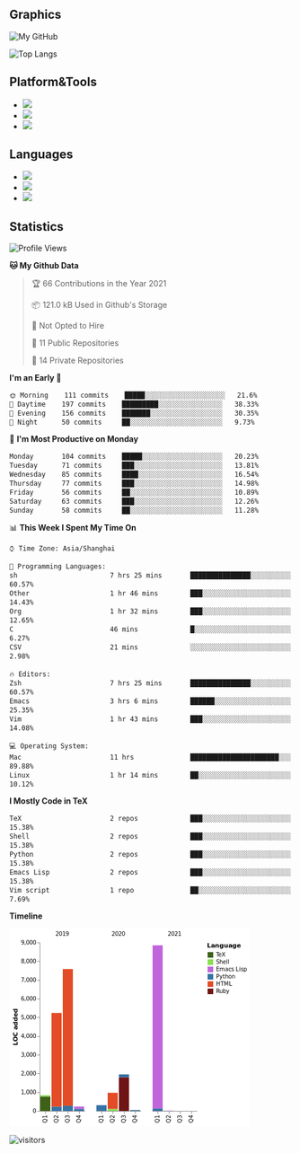 ## Graphics

![My GitHub](https://github-readme-stats.vercel.app/api?username=SteamedFish&count_private=true&show_icons=true&theme=buefy&include_all_commits=false)

![Top Langs](https://github-readme-stats.vercel.app/api/top-langs/?username=SteamedFish&theme=buefy&hide=ruby&count_private=true&show_icons=true&layout=compact)

## Platform&Tools

* [![](https://img.shields.io/badge/ArchLinux--purple?style=flat-square&logo=ArchLinux)](https://www.archlinux.org/)
* [![](https://img.shields.io/badge/Gentoo-testing-purple?style=flat-square&logo=Gentoo)](https://www.gentoo.org/)
* [![](https://img.shields.io/badge/Doom%20Emacs-28-blue?style=flat-square&logo=Gnu%20emacs&logoColor=white)](https://www.gnu.org/software/emacs/)

## Languages

* [![](https://img.shields.io/badge/-Python-3776AB?style=flat-square&logo=python&logoColor=white)](https://www.python.org/)
* [![](https://img.shields.io/badge/-Bash-00ADD8?style=flat-square&logo=Gnu-bash&logoColor=white)](https://www.gnu.org/software/bash/)
* [![](https://img.shields.io/badge/-Go-00ADD8?style=flat-square&logo=go&logoColor=white)](https://golang.org/)

## Statistics

<!--START_SECTION:waka-->
![Profile Views](http://img.shields.io/badge/Profile%20Views-8-blue)

**🐱 My Github Data** 

> 🏆 66 Contributions in the Year 2021
 > 
> 📦 121.0 kB Used in Github's Storage 
 > 
> 🚫 Not Opted to Hire
 > 
> 📜 11 Public Repositories 
 > 
> 🔑 14 Private Repositories  
 > 
**I'm an Early 🐤** 

```text
🌞 Morning    111 commits    █████░░░░░░░░░░░░░░░░░░░░   21.6% 
🌆 Daytime    197 commits    █████████░░░░░░░░░░░░░░░░   38.33% 
🌃 Evening    156 commits    ███████░░░░░░░░░░░░░░░░░░   30.35% 
🌙 Night      50 commits     ██░░░░░░░░░░░░░░░░░░░░░░░   9.73%

```
📅 **I'm Most Productive on Monday** 

```text
Monday       104 commits    █████░░░░░░░░░░░░░░░░░░░░   20.23% 
Tuesday      71 commits     ███░░░░░░░░░░░░░░░░░░░░░░   13.81% 
Wednesday    85 commits     ████░░░░░░░░░░░░░░░░░░░░░   16.54% 
Thursday     77 commits     ███░░░░░░░░░░░░░░░░░░░░░░   14.98% 
Friday       56 commits     ██░░░░░░░░░░░░░░░░░░░░░░░   10.89% 
Saturday     63 commits     ███░░░░░░░░░░░░░░░░░░░░░░   12.26% 
Sunday       58 commits     ██░░░░░░░░░░░░░░░░░░░░░░░   11.28%

```


📊 **This Week I Spent My Time On** 

```text
⌚︎ Time Zone: Asia/Shanghai

💬 Programming Languages: 
sh                       7 hrs 25 mins       ███████████████░░░░░░░░░░   60.57% 
Other                    1 hr 46 mins        ███░░░░░░░░░░░░░░░░░░░░░░   14.43% 
Org                      1 hr 32 mins        ███░░░░░░░░░░░░░░░░░░░░░░   12.65% 
C                        46 mins             █░░░░░░░░░░░░░░░░░░░░░░░░   6.27% 
CSV                      21 mins             ░░░░░░░░░░░░░░░░░░░░░░░░░   2.98%

🔥 Editors: 
Zsh                      7 hrs 25 mins       ███████████████░░░░░░░░░░   60.57% 
Emacs                    3 hrs 6 mins        ██████░░░░░░░░░░░░░░░░░░░   25.35% 
Vim                      1 hr 43 mins        ███░░░░░░░░░░░░░░░░░░░░░░   14.08%

💻 Operating System: 
Mac                      11 hrs              ██████████████████████░░░   89.88% 
Linux                    1 hr 14 mins        ██░░░░░░░░░░░░░░░░░░░░░░░   10.12%

```

**I Mostly Code in TeX** 

```text
TeX                      2 repos             ███░░░░░░░░░░░░░░░░░░░░░░   15.38% 
Shell                    2 repos             ███░░░░░░░░░░░░░░░░░░░░░░   15.38% 
Python                   2 repos             ███░░░░░░░░░░░░░░░░░░░░░░   15.38% 
Emacs Lisp               2 repos             ███░░░░░░░░░░░░░░░░░░░░░░   15.38% 
Vim script               1 repo              ██░░░░░░░░░░░░░░░░░░░░░░░   7.69%

```


**Timeline**

![Chart not found](https://raw.githubusercontent.com/SteamedFish/SteamedFish/master/charts/bar_graph.png) 


<!--END_SECTION:waka-->

![visitors](https://visitor-badge.laobi.icu/badge?page_id=SteamedFish.SteamedFish)
